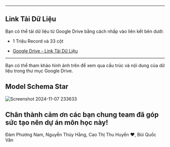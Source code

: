 
---

## Link Tải Dữ Liệu

Bạn có thể tải dữ liệu từ Google Drive bằng cách nhấp vào liên kết bên dưới:
- 1 Triệu Record và 33 cột

- [Google Drive - Link Tải Dữ Liệu](https://drive.google.com/drive/folders/1NoJJooV9QwAs69Vql5CkZ82RaGb2KuEr?usp=sharing)

---

Bạn có thể tham khảo hình ảnh trên để xem qua cấu trúc và nội dung của dữ liệu trong thư mục Google Drive.


## Model Schema Star
![Screenshot 2024-11-07 233633](https://github.com/user-attachments/assets/e4085d32-5190-4967-a636-a16215448107)


## Chân thành cảm ơn các bạn chung team đã góp sức tạo nên dự án môn học này!
Đàm Phương Nam, Nguyễn Thúy Hằng, Cao Thị Thu Huyền ❤️, Bùi Quốc Văn
